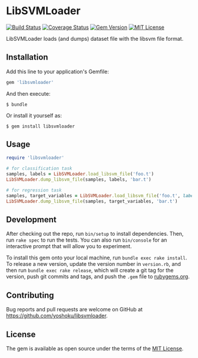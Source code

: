 # LibSVMLoader

[![Build Status](https://travis-ci.org/yoshoku/LibSVMLoader.svg?branch=master)](https://travis-ci.org/yoshoku/LibSVMLoader)
[![Coverage Status](https://coveralls.io/repos/github/yoshoku/LibSVMLoader/badge.svg?branch=master)](https://coveralls.io/github/yoshoku/LibSVMLoader?branch=master)
[![Gem Version](https://badge.fury.io/rb/libsvmloader.svg)](https://badge.fury.io/rb/libsvmloader)
[![MIT License](https://img.shields.io/badge/License-MIT-blue.svg)](https://github.com/yoshoku/LibSVMLoader/blob/master/LICENSE.txt)

LibSVMLoader loads (and dumps) dataset file with the libsvm file format.

## Installation

Add this line to your application's Gemfile:

```ruby
gem 'libsvmloader'
```

And then execute:

    $ bundle

Or install it yourself as:

    $ gem install libsvmloader

## Usage

```ruby
require 'libsvmloader'

# for classification task
samples, labels = LibSVMLoader.load_libsvm_file('foo.t')
LibSVMLoader.dump_libsvm_file(samples, labels, 'bar.t')

# for regression task
samples, target_variables = LibSVMLoader.load_libsvm_file('foo.t', label_dtype: 'float')
LibSVMLoader.dump_libsvm_file(samples, target_variables, 'bar.t')
```

## Development

After checking out the repo, run `bin/setup` to install dependencies. Then, run `rake spec` to run the tests. You can also run `bin/console` for an interactive prompt that will allow you to experiment.

To install this gem onto your local machine, run `bundle exec rake install`. To release a new version, update the version number in `version.rb`, and then run `bundle exec rake release`, which will create a git tag for the version, push git commits and tags, and push the `.gem` file to [rubygems.org](https://rubygems.org).

## Contributing

Bug reports and pull requests are welcome on GitHub at https://github.com/yoshoku/libsvmloader.

## License

The gem is available as open source under the terms of the [MIT License](http://opensource.org/licenses/MIT).
